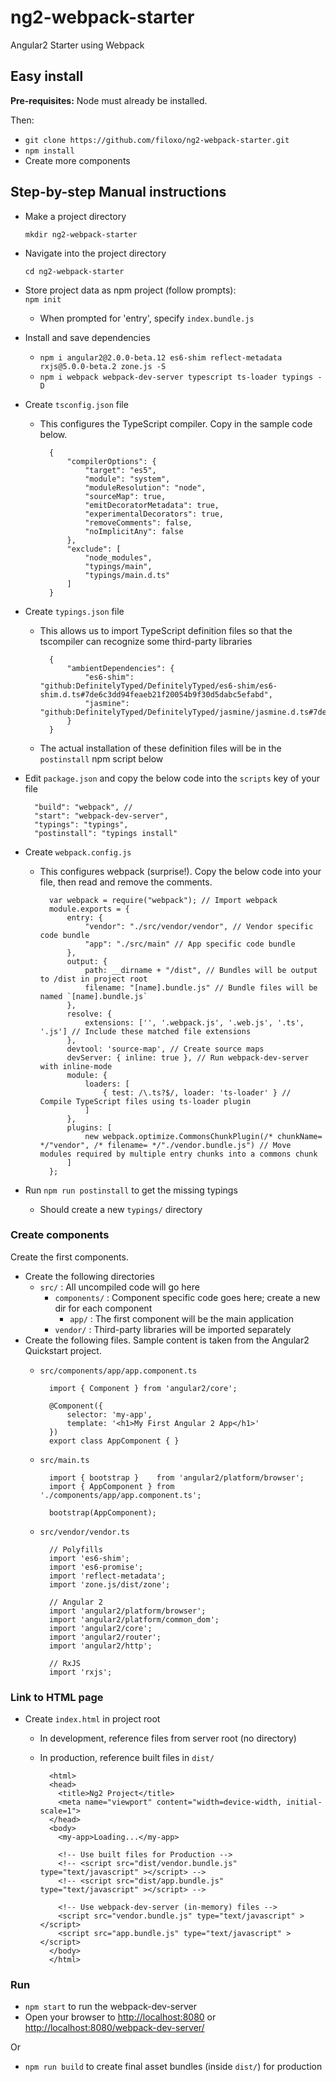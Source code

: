 # ng2-webpack-starter
Angular2 Starter using Webpack

## Easy install

**Pre-requisites:** Node must already be installed. 

Then:

- `git clone https://github.com/filoxo/ng2-webpack-starter.git`
- `npm install`
- Create more components

## Step-by-step Manual instructions

- Make a project directory

	`mkdir ng2-webpack-starter`
- Navigate into the project directory

	`cd ng2-webpack-starter`
- Store project data as npm project (follow prompts):  
	`npm init`
	- When prompted for 'entry', specify `index.bundle.js`
- Install and save dependencies
    - `npm i angular2@2.0.0-beta.12 es6-shim reflect-metadata rxjs@5.0.0-beta.2 zone.js -S`
    - `npm i webpack webpack-dev-server typescript ts-loader typings -D`
- Create `tsconfig.json` file
	- This configures the TypeScript compiler. Copy in the sample code below.

			{
				"compilerOptions": {
					"target": "es5",
					"module": "system",
					"moduleResolution": "node",
					"sourceMap": true,
					"emitDecoratorMetadata": true,
					"experimentalDecorators": true,
					"removeComments": false,
					"noImplicitAny": false
				},
				"exclude": [
					"node_modules",
					"typings/main",
					"typings/main.d.ts"
				]
			}

- Create `typings.json` file
	- This allows us to import TypeScript definition files so that the tscompiler can recognize some third-party libraries

			{
				"ambientDependencies": {
					"es6-shim": "github:DefinitelyTyped/DefinitelyTyped/es6-shim/es6-shim.d.ts#7de6c3dd94feaeb21f20054b9f30d5dabc5efabd",
					"jasmine": "github:DefinitelyTyped/DefinitelyTyped/jasmine/jasmine.d.ts#7de6c3dd94feaeb21f20054b9f30d5dabc5efabd"
				}
			}

	- The actual installation of these definition files will be in the `postinstall` npm script below
- Edit `package.json` and copy the below code into the `scripts` key of your file
	
		"build": "webpack", //
		"start": "webpack-dev-server",
		"typings": "typings",
		"postinstall": "typings install"

- Create `webpack.config.js`
	- This configures webpack (surprise!). Copy the below code into your file, then read and remove the comments.

			var webpack = require("webpack"); // Import webpack
			module.exports = {
				entry: {
					"vendor": "./src/vendor/vendor", // Vendor specific code bundle
					"app": "./src/main" // App specific code bundle
				},
				output: {
					path: __dirname + "/dist", // Bundles will be output to /dist in project root
					filename: "[name].bundle.js" // Bundle files will be named `[name].bundle.js`
				},
				resolve: {
					extensions: ['', '.webpack.js', '.web.js', '.ts', '.js'] // Include these matched file extensions
				},
				devtool: 'source-map', // Create source maps 
				devServer: { inline: true }, // Run webpack-dev-server with inline-mode
				module: {
					loaders: [
						{ test: /\.ts?$/, loader: 'ts-loader' } // Compile TypeScript files using ts-loader plugin
					]
				},
				plugins: [
					new webpack.optimize.CommonsChunkPlugin(/* chunkName= */"vendor", /* filename= */"./vendor.bundle.js") // Move modules required by multiple entry chunks into a commons chunk
				]
			};

- Run `npm run postinstall` to get the missing typings
	- Should create a new `typings/` directory

### Create components

Create the first components.

- Create the following directories 
	- `src/` : All uncompiled code will go here
		- `components/` : Component specific code goes here; create a new dir for each component
			- `app/` : The first component will be the main application
		- `vendor/` : Third-party libraries will be imported separately 
- Create the following files. Sample content is taken from the Angular2 Quickstart project.
	- `src/components/app/app.component.ts`

			import { Component } from 'angular2/core';

			@Component({
			    selector: 'my-app',
			    template: '<h1>My First Angular 2 App</h1>'
			})
			export class AppComponent { }

	- `src/main.ts` 

			import { bootstrap }    from 'angular2/platform/browser';
			import { AppComponent } from './components/app/app.component.ts';

			bootstrap(AppComponent);

	- `src/vendor/vendor.ts`

			// Polyfills
			import 'es6-shim';
			import 'es6-promise';
			import 'reflect-metadata';
			import 'zone.js/dist/zone';

			// Angular 2
			import 'angular2/platform/browser';
			import 'angular2/platform/common_dom';
			import 'angular2/core';
			import 'angular2/router';
			import 'angular2/http';

			// RxJS
			import 'rxjs';

### Link to HTML page

- Create `index.html` in project root
	- In development, reference files from server root (no directory)
	- In production, reference built files in `dist/`	

			<html>
			<head>
			  <title>Ng2 Project</title>
			  <meta name="viewport" content="width=device-width, initial-scale=1">
			</head>
			<body>
			  <my-app>Loading...</my-app>

			  <!-- Use built files for Production -->
			  <!-- <script src="dist/vendor.bundle.js" type="text/javascript" ></script> -->
			  <!-- <script src="dist/app.bundle.js" type="text/javascript" ></script> -->

			  <!-- Use webpack-dev-server (in-memory) files -->
			  <script src="vendor.bundle.js" type="text/javascript" ></script>
			  <script src="app.bundle.js" type="text/javascript" ></script>  
			</body>
			</html>

### Run

- `npm start` to run the webpack-dev-server
- Open your browser to [http://localhost:8080](http://localhost:8080) or [http://localhost:8080/webpack-dev-server/](http://localhost:8080/webpack-dev-server/)

Or 

- `npm run build` to create final asset bundles (inside `dist/`) for production